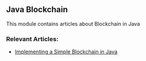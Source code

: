## Java Blockchain

This module contains articles about Blockchain in Java

### Relevant Articles: 

- [Implementing a Simple Blockchain in Java](https://www.surya.com/java-blockchain)
